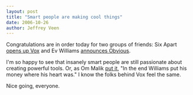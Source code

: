 ```yaml
---
layout: post
title: "Smart people are making cool things"
date: 2006-10-26
author: Jeffrey Veen
---
```

Congratulations are in order today for two groups of friends: Six Apart <a href="http://team.vox.com/library/post/happy-vox-launch-day.html">opens up Vox</a> and Ev Williams <a href="http://evhead.com/2006/10/birth-of-obvious-corp_25.asp">announces Obvious</a>.

I'm so happy to see that insanely smart people are still passionate about creating powerful tools. Or, as Om Malik <a href="http://gigaom.com/2006/10/25/odeo-rip-hello-obvious-corp/">put it</a>, "In the end Williams put his money where his heart was." I know the folks behind Vox feel the same.

Nice going, everyone.
